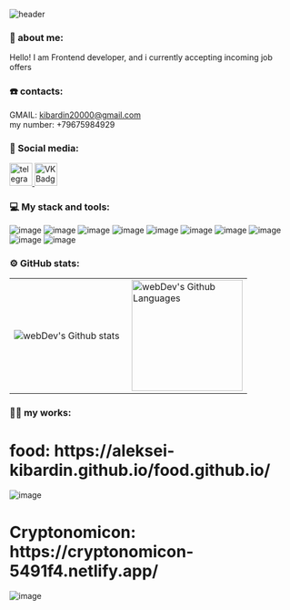 ![header](https://capsule-render.vercel.app/api?height=200&type=waving&desc=Frontend%20Developer&text=Aleksei-Kibardin%20&animation=scaleIn&fontSize=50&fontAlign=73&fontAlignY=40&descSize=20&descAlignY=15&descAlign=59&color=gradient1&fontColor=fff)
### 👨‍ about me:

Hello! I am Frontend developer, and i currently accepting incoming job offers

### ☎️ contacts:
GMAIL: kibardin20000@gmail.com <br>
my number: +79675984929


### 🤝 Social media:

  <div id="badges">
    <a href="https://t.me/SPB_Alexey_Kibardin" target="_blank">
      <img src="https://cdn-icons-png.flaticon.com/512/2111/2111646.png" width="40" height="40" alt="telegram group" />
    </a>
    <a href="https://vk.com/d251484603" target="_blank">
      <img src="https://cdn-icons-png.flaticon.com/512/145/145813.png" width="40" height="40" alt="VK Badge"/>
    </a>
  </div>

### 💻 My stack and tools:
![image](https://user-images.githubusercontent.com/96148536/217519723-24b093b5-0cf1-45b8-9f8a-d960759391ee.png)
![image](https://user-images.githubusercontent.com/96148536/217520995-5fb8df1d-fd3a-4ae1-97fc-f99836dfd3ac.png)
![image](https://user-images.githubusercontent.com/96148536/217519762-40b2d26b-48bc-42c0-9e8d-ee6ed573167d.png)
![image](https://user-images.githubusercontent.com/96148536/217521109-98c899d1-8d9f-47c5-b495-e9b8d9b2aac5.png)
![image](https://user-images.githubusercontent.com/96148536/217520124-1f544191-dd28-460e-ac57-698b73cb4cfd.png)
![image](https://user-images.githubusercontent.com/96148536/217520341-e085f8b2-333a-44c0-8f41-b5684560dd3a.png)
![image](https://user-images.githubusercontent.com/96148536/217520398-3854333a-6390-487a-9ed7-0191f1c95bf1.png)
![image](https://user-images.githubusercontent.com/96148536/217520476-1e733e98-d3c7-457f-b284-30b8af5dbb12.png)
![image](https://user-images.githubusercontent.com/96148536/217521306-3806adfc-262b-4b81-a61d-37f3e7829c84.png)
![image](https://user-images.githubusercontent.com/96148536/217521420-eb71556b-713d-4268-bd7f-815f72ca4aea.png)




### ⚙️ GitHub stats:
<table>
  <tr>
    <td>
      <img align="left" src="http://github-readme-streak-stats.herokuapp.com?user=Aleksei-Kibardin&theme=dark&background=000000" alt="webDev's Github stats" />
    </td>
    <td>
      <img height="195px" align="right" alt="webDev's Github Languages" src="https://github-readme-stats-sigma-five.vercel.app/api/top-langs/?username=Aleksei-Kibardin&layout=compact&theme=vision-friendly-dark" />
    </td>
  </tr>
</table>

### 👨‍💻 my works:

<h1>food: https://aleksei-kibardin.github.io/food.github.io/ </h1> 

![image](https://user-images.githubusercontent.com/96148536/217031744-5ad6f3c4-2039-497e-a879-d132718affed.png)

<h1>Cryptonomicon: https://cryptonomicon-5491f4.netlify.app/ </h1>

![image](https://user-images.githubusercontent.com/96148536/217032135-75704c8d-8544-4feb-87be-90caed3f413f.png)

